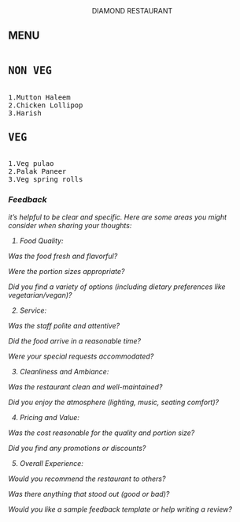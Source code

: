<html>
<head>
<body>
<center> DIAMOND RESTAURANT</center>

<h2>MENU</h2>
<pre>
<h2>NON VEG </h2>
1.Mutton Haleem
2.Chicken Lollipop
3.Harish
<h2>VEG</h2>
1.Veg pulao
2.Palak Paneer
3.Veg spring rolls
</pre>
<h3><i>Feedback<i></h3>
<p> it’s helpful to be clear and specific. Here are some areas you might consider when sharing your thoughts:

1. Food Quality:

Was the food fresh and flavorful?

Were the portion sizes appropriate?

Did you find a variety of options (including dietary preferences like vegetarian/vegan)?


2. Service:

Was the staff polite and attentive?

Did the food arrive in a reasonable time?

Were your special requests accommodated?


3. Cleanliness and Ambiance:

Was the restaurant clean and well-maintained?

Did you enjoy the atmosphere (lighting, music, seating comfort)?


4. Pricing and Value:

Was the cost reasonable for the quality and portion size?

Did you find any promotions or discounts?


5. Overall Experience:

Would you recommend the restaurant to others?

Was there anything that stood out (good or bad)?


Would you like a sample feedback template or help writing a review?
</p>

</body>


  
</head>

  
</html>
